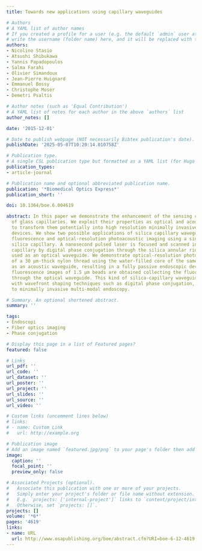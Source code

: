 ```yaml
---
title: Towards new applications using capillary waveguides

# Authors
# A YAML list of author names
# If you created a profile for a user (e.g. the default `admin` user at `content/authors/admin/`), 
# write the username (folder name) here, and it will be replaced with their full name and linked to their profile.
authors:
- Nicolino Stasio
- Atsushi Shibukawa
- Yannis Papadopoulos
- Salma Farahi
- Olivier Simandoux
- Jean-Pierre Huignard
- Emmanuel Bossy
- Christophe Moser
- Demetri Psaltis

# Author notes (such as 'Equal Contribution')
# A YAML list of notes for each author in the above `authors` list
author_notes: []

date: '2015-12-01'

# Date to publish webpage (NOT necessarily Bibtex publication's date).
publishDate: '2025-05-07T10:20:14.010758Z'

# Publication type.
# A single CSL publication type but formatted as a YAML list (for Hugo requirements).
publication_types:
- article-journal

# Publication name and optional abbreviated publication name.
publication: '*Biomedical Optics Express*'
publication_short: ''

doi: 10.1364/boe.6.004619

abstract: In this paper we demonstrate the enhancement of the sensing capabilities
  of glass capillaries. We exploit their properties as optical and acoustic waveguides
  to transform them potentially into high resolution minimally invasive endoscopic
  devices. We show two possible applications of silica capillary waveguides demonstrating
  fluorescence and optical-resolution photoacoustic imaging using a single 330 μm-thick
  silica capillary. A nanosecond pulsed laser is focused and scanned in front of a
  capillary by digital phase conjugation through the silica annular ring of the capillary,
  used as an optical waveguide. We demonstrate optical-resolution photoacoustic images
  of a 30 μm-thick nylon thread using the water-filled core of the same capillary
  as an acoustic waveguide, resulting in a fully passive endoscopic device. Moreover,
  fluorescence images of 1.5 μm beads are obtained collecting the fluorescence signal
  through the optical waveguide. This kind of silica-capillary waveguide together
  with wavefront shaping techniques such as digital phase conjugation, paves the way
  to minimally invasive multi-modal endoscopy.

# Summary. An optional shortened abstract.
summary: ''

tags:
- Endoscopi
- Fiber optics imaging
- Phase conjugation

# Display this page in a list of Featured pages?
featured: false

# Links
url_pdf: ''
url_code: ''
url_dataset: ''
url_poster: ''
url_project: ''
url_slides: ''
url_source: ''
url_video: ''

# Custom links (uncomment lines below)
# links:
# - name: Custom Link
#   url: http://example.org

# Publication image
# Add an image named `featured.jpg/png` to your page's folder then add a caption below.
image:
  caption: ''
  focal_point: ''
  preview_only: false

# Associated Projects (optional).
#   Associate this publication with one or more of your projects.
#   Simply enter your project's folder or file name without extension.
#   E.g. `projects: ['internal-project']` links to `content/project/internal-project/index.md`.
#   Otherwise, set `projects: []`.
projects: []
volume: '*6*'
pages: '4619'
links:
- name: URL
  url: http://www.osapublishing.org/boe/abstract.cfm?URI=boe-6-12-4619
---
```


